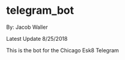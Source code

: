 # telegram_bot

By: Jacob Waller

Latest Update 8/25/2018

This is the bot for the Chicago Esk8 Telegram